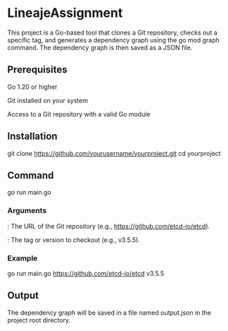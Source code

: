 # LineajeAssignment
This project is a Go-based tool that clones a Git repository, checks out a specific tag, and generates a dependency graph using the go mod graph command. The dependency graph is then saved as a JSON file.

## Prerequisites
Go 1.20 or higher

Git installed on your system

Access to a Git repository with a valid Go module

## Installation

git clone https://github.com/yourusername/yourproject.git
cd yourproject

## Command
go run main.go <githubURL> <tag>

### Arguments
<githubURL>: The URL of the Git repository (e.g., https://github.com/etcd-io/etcd).

<tag>: The tag or version to checkout (e.g., v3.5.5).

### Example

go run main.go https://github.com/etcd-io/etcd v3.5.5

## Output

The dependency graph will be saved in a file named output.json in the project root directory.

